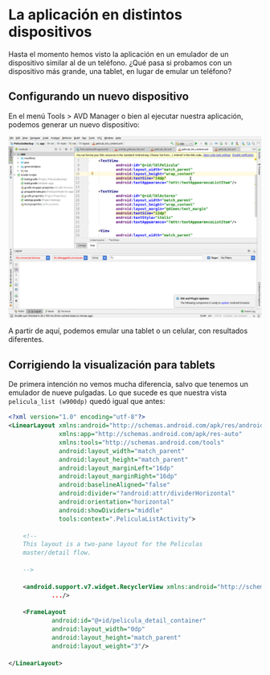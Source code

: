 # La aplicación en distintos dispositivos

Hasta el momento hemos visto la aplicación en un emulador de un dispositivo similar al de un teléfono. ¿Qué pasa si probamos con un dispositivo más grande, una tablet, en lugar de emular un teléfono?

## Configurando un nuevo dispositivo

En el menú Tools > AVD Manager o bien al ejecutar nuestra aplicación, podemos generar un nuevo dispositivo:

![video](../videos/configuringTablet.gif)

A partir de aquí, podemos emular una tablet o un celular, con resultados diferentes.

## Corrigiendo la visualización para tablets

De primera intención no vemos mucha diferencia, salvo que tenemos un emulador de nueve pulgadas. Lo que sucede es que nuestra vista `pelicula_list (w900dp)` quedó igual que antes:

```xml
<?xml version="1.0" encoding="utf-8"?>
<LinearLayout xmlns:android="http://schemas.android.com/apk/res/android"
              xmlns:app="http://schemas.android.com/apk/res-auto"
              xmlns:tools="http://schemas.android.com/tools"
              android:layout_width="match_parent"
              android:layout_height="match_parent"
              android:layout_marginLeft="16dp"
              android:layout_marginRight="16dp"
              android:baselineAligned="false"
              android:divider="?android:attr/dividerHorizontal"
              android:orientation="horizontal"
              android:showDividers="middle"
              tools:context=".PeliculaListActivity">

    <!--
    This layout is a two-pane layout for the Peliculas
    master/detail flow.
    
    -->

    <android.support.v7.widget.RecyclerView xmlns:android="http://schemas.android.com/apk/res/android"
            .../>

    <FrameLayout
            android:id="@+id/pelicula_detail_container"
            android:layout_width="0dp"
            android:layout_height="match_parent"
            android:layout_weight="3"/>

</LinearLayout>
```
